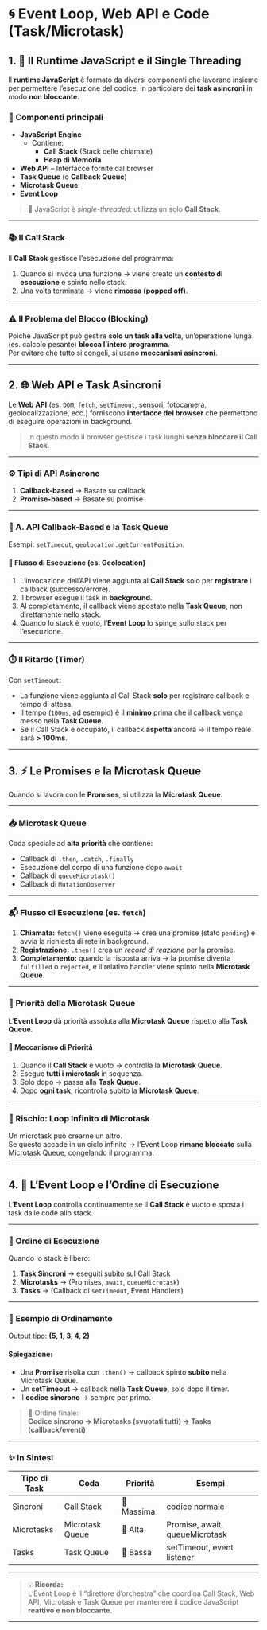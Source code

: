 # 🌀 Event Loop, Web API e Code (Task/Microtask)

## 1. 🧠 Il Runtime JavaScript e il Single Threading

Il **runtime JavaScript** è formato da diversi componenti che lavorano insieme per permettere l’esecuzione del codice, in particolare dei **task asincroni** in modo **non bloccante**.

### 🔩 Componenti principali

- **JavaScript Engine**
  - Contiene:
    - **Call Stack** (Stack delle chiamate)
    - **Heap di Memoria**
- **Web API** – Interfacce fornite dal browser
- **Task Queue** (o **Callback Queue**)
- **Microtask Queue**
- **Event Loop**

> 🧵 JavaScript è *single-threaded*: utilizza un solo **Call Stack**.

---

### 📚 Il Call Stack

Il **Call Stack** gestisce l’esecuzione del programma:

1. Quando si invoca una funzione → viene creato un **contesto di esecuzione** e spinto nello stack.  
2. Una volta terminata → viene **rimossa (popped off)**.

---

### ⚠️ Il Problema del Blocco (Blocking)

Poiché JavaScript può gestire **solo un task alla volta**, un’operazione lunga (es. calcolo pesante) **blocca l’intero programma**.  
Per evitare che tutto si congeli, si usano **meccanismi asincroni**.

---

## 2. 🌐 Web API e Task Asincroni

Le **Web API** (es. `DOM`, `fetch`, `setTimeout`, sensori, fotocamera, geolocalizzazione, ecc.) forniscono **interfacce del browser** che permettono di eseguire operazioni in background.

> In questo modo il browser gestisce i task lunghi **senza bloccare il Call Stack**.

---

### ⚙️ Tipi di API Asincrone

1. **Callback-based** → Basate su callback  
2. **Promise-based** → Basate su promise

---

### 🔁 A. API Callback-Based e la Task Queue

Esempi: `setTimeout`, `geolocation.getCurrentPosition`.

#### 🔄 Flusso di Esecuzione (es. Geolocation)

1. L’invocazione dell’API viene aggiunta al **Call Stack** solo per **registrare** i callback (successo/errore).  
2. Il browser esegue il task in **background**.  
3. Al completamento, il callback viene spostato nella **Task Queue**, non direttamente nello stack.  
4. Quando lo stack è vuoto, l’**Event Loop** lo spinge sullo stack per l’esecuzione.

---

### ⏱️ Il Ritardo (Timer)

Con `setTimeout`:

- La funzione viene aggiunta al Call Stack **solo** per registrare callback e tempo di attesa.  
- Il tempo (`100ms`, ad esempio) è il **minimo** prima che il callback venga messo nella **Task Queue**.  
- Se il Call Stack è occupato, il callback **aspetta** ancora → il tempo reale sarà **> 100ms**.

---

## 3. ⚡ Le Promises e la Microtask Queue

Quando si lavora con le **Promises**, si utilizza la **Microtask Queue**.

---

### 📥 Microtask Queue

Coda speciale ad **alta priorità** che contiene:

- Callback di `.then`, `.catch`, `.finally`
- Esecuzione del corpo di una funzione dopo `await`
- Callback di `queueMicrotask()`
- Callback di `MutationObserver`

---

### 📬 Flusso di Esecuzione (es. `fetch`)

1. **Chiamata:** `fetch()` viene eseguita → crea una promise (stato `pending`) e avvia la richiesta di rete in background.  
2. **Registrazione:** `.then()` crea un *record di reazione* per la promise.  
3. **Completamento:** quando la risposta arriva → la promise diventa `fulfilled` o `rejected`, e il relativo handler viene spinto nella **Microtask Queue**.

---

### 🚨 Priorità della Microtask Queue

L’**Event Loop** dà priorità assoluta alla **Microtask Queue** rispetto alla **Task Queue**.

#### 🧩 Meccanismo di Priorità

1. Quando il **Call Stack** è vuoto → controlla la **Microtask Queue**.  
2. Esegue **tutti i microtask** in sequenza.  
3. Solo dopo → passa alla **Task Queue**.  
4. Dopo **ogni task**, ricontrolla subito la **Microtask Queue**.

---

### 🔁 Rischio: Loop Infinito di Microtask

Un microtask può crearne un altro.  
Se questo accade in un ciclo infinito → l’Event Loop **rimane bloccato** sulla Microtask Queue, congelando il programma.

---

## 4. 🔄 L’Event Loop e l’Ordine di Esecuzione

L’**Event Loop** controlla continuamente se il **Call Stack** è vuoto e sposta i task dalle code allo stack.

---

### 🧭 Ordine di Esecuzione

Quando lo stack è libero:

1. **Task Sincroni** → eseguiti subito sul Call Stack  
2. **Microtasks** → (Promises, `await`, `queueMicrotask`)  
3. **Tasks** → (Callback di `setTimeout`, Event Handlers)

---

### 🧮 Esempio di Ordinamento

Output tipo: **(5, 1, 3, 4, 2)**

#### Spiegazione:

- Una **Promise** risolta con `.then()` → callback spinto **subito** nella Microtask Queue.  
- Un **setTimeout** → callback nella **Task Queue**, solo dopo il timer.  
- Il **codice sincrono** → sempre per primo.

> 🔹 Ordine finale:  
> **Codice sincrono → Microtasks (svuotati tutti) → Tasks (callback/eventi)**

---

### ✨ In Sintesi

| Tipo di Task | Coda | Priorità | Esempi |
|---------------|------|-----------|---------|
| Sincroni | Call Stack | 🥇 Massima | codice normale |
| Microtasks | Microtask Queue | 🥈 Alta | Promise, await, queueMicrotask |
| Tasks | Task Queue | 🥉 Bassa | setTimeout, event listener |

---

> 💡 **Ricorda:**  
> L’Event Loop è il “direttore d’orchestra” che coordina Call Stack, Web API, Microtask e Task Queue per mantenere il codice JavaScript **reattivo e non bloccante**.

---